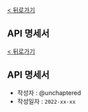 [< 뒤로가기](../README.md)

## API 명세서

[< 뒤로가기](../README.md)

## API 명세서

-   작성자 : @unchaptered
-   작성일자 : `2022-xx-xx`
